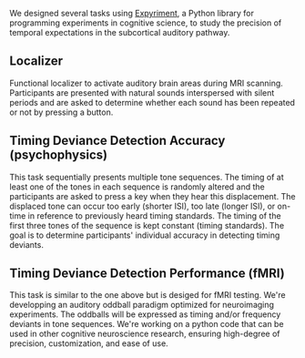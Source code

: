 We designed several tasks using [Expyriment](https://expyriment.org/), a Python library for programming experiments in cognitive science, to study the precision of temporal expectations in the subcortical auditory pathway.

## Localizer
Functional localizer to activate auditory brain areas during MRI scanning. Participants are presented with natural sounds interspersed with silent periods and are asked to determine whether each sound has been repeated or not by pressing a button.

## Timing Deviance Detection Accuracy (psychophysics)
This task sequentially presents multiple tone sequences. The timing of at least one of the tones in each sequence is randomly altered and the participants are asked to press a key when they hear this displacement. The displaced tone can occur too early (shorter ISI), too late (longer ISI), or on-time in reference to previously heard timing standards. The timing of the first three tones of the sequence is kept constant (timing standards). The goal is to determine participants' individual accuracy in detecting timing deviants.

## Timing Deviance Detection Performance (fMRI)
This task is similar to the one above but is desiged for fMRI testing. We're developping an auditory oddball paradigm optimized for neuroimaging experiments. The oddballs will be expressed as timing and/or frequency deviants in tone sequences. We're working on a python code that can be used in other cognitive neuroscience research, ensuring high-degree of precision, customization, and ease of use.
